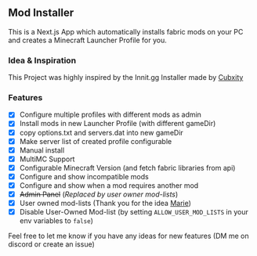 ## Mod Installer
This is a Next.js App which automatically installs fabric mods on your PC and creates a Minecraft Launcher Profile for you.

### Idea & Inspiration
This Project was highly inspired by the Innit.gg Installer made by [Cubxity](https://twitter.com/cubxity)  

### Features
- [x] Configure multiple profiles with different mods as admin
- [x] Install mods in new Launcher Profile (with different gameDir)
- [x] copy options.txt and servers.dat into new gameDir
- [x] Make server list of created profile configurable
- [x] Manual install
- [x] MultiMC Support
- [x] Configurable Minecraft Version (and fetch fabric libraries from api)
- [x] Configure and show incompatible mods
- [x] Configure and show when a mod requires another mod
- [x] ~~Admin Panel~~ (*Replaced by user owner mod-lists*)
- [x] User owned mod-lists (Thank you for the idea [Marie](https://github.com/NyCodeGHG))
- [x] Disable User-Owned Mod-list (by setting `ALLOW_USER_MOD_LISTS` in your env variables to `false`) 

Feel free to let me know if you have any ideas for new features (DM me on discord or create an issue)
